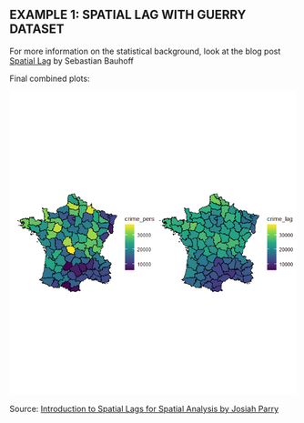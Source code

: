 ## EXAMPLE 1: SPATIAL LAG WITH GUERRY DATASET

For more information on the statistical background, look at the blog post [Spatial Lag](https://blogs.iq.harvard.edu/spatial_lag_1) by Sebastian Bauhoff

Final combined plots:

![](https://github.com/timoruohomaki/R-spatial-lag/blob/main/final_plot.png)

Source: [Introduction to Spatial Lags for Spatial Analysis by Josiah Parry](https://www.youtube.com/watch?v=abrQBSdTk7E)
